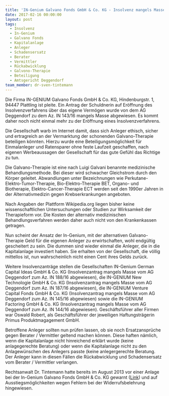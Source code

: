 ```yaml
---
title: 'IN-Genium Galvano Fonds GmbH & Co. KG - Insolvenz mangels Masse nicht eröffnet'
date: 2017-02-16 00:00:00
layout: post
tags:
  - Insolvenz
  - In-Genium
  - Galvano Fonds
  - Kapitalanlage
  - Anleger
  - Schadensersatz
  - Berater
  - Vermittler
  - Rückabwicklung
  - Galvono-Therapie
  - Beteiligung
  - Amtsgericht Deggendorf
team_member: dr-sven-tintemann
---
```



Die Firma IN-GENIUM Galvano Fonds GmbH & Co. KG, Hindenburgstr. 1, 94447 Plattling ist pleite. Ein Antrag der Schuldnerin auf Er&ouml;ffnung des Insolvenzverfahrens &uuml;ber das eigene Verm&ouml;gen wurde von dem AG Deggendorf zu dem Az. IN 143/16 mangels Masse abgewiesen. Es kommt daher noch nicht einmal mehr zu der Er&ouml;ffnung eines Insolvenzverfahrens.

Die Gesellschaft warb im Internet damit, dass sich Anleger ethisch, sicher und ertragreich an der Vermarktung der schonenden Galvano-Therapie beteiligen k&ouml;nnten. Hierzu wurde eine Beteiligungsm&ouml;glichkeit f&uuml;r Einmalanleger und Ratensparer ohne feste Laufzeit geschaffen, nach eigenen Werbeaussagen der Gesellschaft f&uuml;r das gute Gef&uuml;hl das Richtige zu tun.

Die Galvano-Therapie ist eine nach Luigi Galvani benannte medizinische Behandlungsmethode. Bei dieser wird schwacher Gleichstrom durch den K&ouml;rper geleitet. Abwandlungen unter Bezeichnungen wie Perkutane-Elektro-Tumor-Therapie, Bio-Elektro-Therapie BET, Organo- und Biotherapie, Elektro-Cancer-Therapie ECT werden seit den 1990er Jahren in der Alternativmedizin gegen Krebserkrankungen angeboten.

Nach Angaben der Plattform Wikipedia.org liegen bisher keine wissenschaftlichen Untersuchungen oder Studien zur Wirksamkeit der Therapieform vor. Die Kosten der alternativ medizinischen Behandlungsverfahren werden daher auch nicht von den Krankenkassen getragen.

Nun scheint der Ansatz der In-Genium, mit der alternativen Galvano-Therapie Geld f&uuml;r die eigenen Anleger zu erwirtschaften, wohl endg&uuml;ltig gescheitert zu sein. Die dummen sind wieder einmal die Anleger, die in die Kapitalanlage investiert haben. Sie erhalten von der Gesellschaft, die v&ouml;llig mittellos ist, nun wahrscheinlich nicht einen Cent ihres Gelds zur&uuml;ck.

Weitere Insolvenzantr&auml;ge stellen die Gesellschaften IN-Genium German Capital Ideas GmbH & Co. KG (Insolvenzantrag mangels Masse vom AG Deggendorf zum Az. IN 188/16 abgewiesen), die IN-GENIUM New Technologie GmbH & Co. KG (Insolvenzantrag mangels Masse vom AG Deggendorf zum Az. IN 187/16 abgewiesen), die IN-GENIUM Venture Capital Fonds GmbH & Co. KG (Insolvenzantrag mangels Masse vom AG Deggendorf zum Az. IN 145/16 abgewiesen) sowie die IN-GENIUM Factoring GmbH & Co. KG (Insolvenzantrag mangels Masse vom AG Deggendorf zum Az. IN 144/16 abgewiesen). Gesch&auml;ftsf&uuml;hrer aller Firmen war Oswald Robert, als Gesch&auml;ftsf&uuml;hrer der jeweiligen Haftungstr&auml;gerin Primus Produktmagagement GmbH.

Betroffene Anleger sollten nun pr&uuml;fen lassen, ob sie noch Ersatzanspr&uuml;che gegen Berater / Vermittler geltend machen k&ouml;nnen. Diese haften n&auml;mlich, wenn die Kapitalanlage nicht hinreichend erkl&auml;rt wurde (keine anlagegerechte Beratung) oder wenn die Kapitalanlage nicht zu den Anlagew&uuml;nschen des Anlegers passte (keine anlegergerechte Beratung. Der Anleger kann in diesen F&auml;llen die R&uuml;ckabwicklung und Schadensersatz vom Berater / Vermittler verlangen.

Rechtsanwalt Dr. Tintemann hatte bereits im August 2013 vor einer Anlage bei der In-Genium Galvano Fonds GmbH & Co. KG gewarnt ([Link](http://tintemann.de/in-genium-galvano-fonds-gmbh-co-kg-fehlerhafte-widerrufsbelehrung-fuhrt-zur-ausstiegsmoglichkeit.html)) und auf Ausstiegsm&ouml;glichkeiten wegen Fehlern bei der Widerrufsbelehrung hingewiesen.